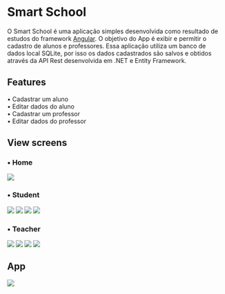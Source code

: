# Smart School

O Smart School é uma aplicação simples desenvolvida como resultado de estudos do framework [Angular](https://github.com/angular). O objetivo do App é exibir e permitir o cadastro de alunos e professores. Essa aplicação  utiliza um banco de dados local SQLite, por isso os dados cadastrados são salvos e obtidos através da API Rest desenvolvida em .NET e Entity Framework.

## Features

• Cadastrar um aluno <br>
• Editar dados do aluno <br>
• Cadastrar um professor <br>
• Editar dados do professor <br>

## View screens
### • Home

<img src="src/assets/dashboard.png" />

### • Student

<img src="src/assets/students-list.png"/>  
<img src="src/assets/student-edit.png"/>
<img src="src/assets/student-register.png"/>
<img src="src/assets/students-teachers.png"/>

### • Teacher
<img src="src/assets/teachers-list.png"/>  
<img src="src/assets/teacher-edit.png"/>
<img src="src/assets/teacher-register.png"/>
<img src="src/assets/teachers-students.png"/>

## App

<img src="src/assets/SmartSchool.gif" />

